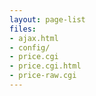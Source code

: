 ```yaml
---
layout: page-list
files:
- ajax.html
- config/
- price.cgi
- price.cgi.html
- price-raw.cgi
---
```


